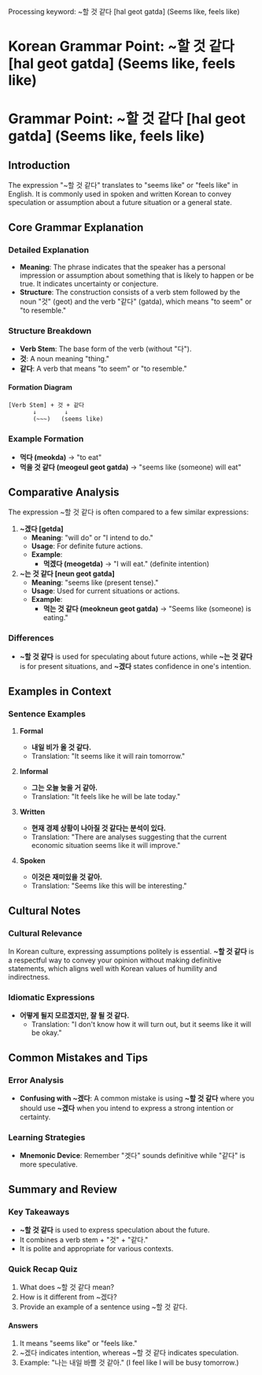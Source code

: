 Processing keyword: ~할 것 같다 [hal geot gatda] (Seems like, feels like)
# Korean Grammar Point: ~할 것 같다 [hal geot gatda] (Seems like, feels like)
# Grammar Point: ~할 것 같다 [hal geot gatda] (Seems like, feels like)
## Introduction
The expression "~할 것 같다" translates to "seems like" or "feels like" in English. It is commonly used in spoken and written Korean to convey speculation or assumption about a future situation or a general state.
## Core Grammar Explanation
### Detailed Explanation
- **Meaning**: The phrase indicates that the speaker has a personal impression or assumption about something that is likely to happen or be true. It indicates uncertainty or conjecture.
- **Structure**: The construction consists of a verb stem followed by the noun "것" (geot) and the verb "같다" (gatda), which means "to seem" or "to resemble."
### Structure Breakdown
- **Verb Stem**: The base form of the verb (without "다").
- **것**: A noun meaning "thing."
- **같다**: A verb that means "to seem" or "to resemble."
#### Formation Diagram
```
[Verb Stem] + 것 + 같다
       ↓        ↓
       (~~~)   (seems like)
```
### Example Formation
- **먹다 (meokda)** → "to eat" 
- **먹을 것 같다 (meogeul geot gatda)** → "seems like (someone) will eat"
## Comparative Analysis
The expression ~할 것 같다 is often compared to a few similar expressions:
1. **~겠다 [getda]**
   - **Meaning**: "will do" or "I intend to do."
   - **Usage**: For definite future actions.
   - **Example**: 
     - **먹겠다 (meogetda)** → "I will eat." (definite intention)
2. **~는 것 같다 [neun geot gatda]**
   - **Meaning**: "seems like (present tense)."
   - **Usage**: Used for current situations or actions.
   - **Example**:
     - **먹는 것 같다 (meokneun geot gatda)** → "Seems like (someone) is eating."
### Differences
- **~할 것 같다** is used for speculating about future actions, while **~는 것 같다** is for present situations, and **~겠다** states confidence in one's intention.
## Examples in Context
### Sentence Examples
1. **Formal**
   - **내일 비가 올 것 같다.**
   - Translation: "It seems like it will rain tomorrow."
  
2. **Informal**
   - **그는 오늘 늦을 거 같아.**
   - Translation: "It feels like he will be late today."
  
3. **Written**
   - **현재 경제 상황이 나아질 것 같다는 분석이 있다.**
   - Translation: "There are analyses suggesting that the current economic situation seems like it will improve."
4. **Spoken**
   - **이것은 재미있을 것 같아.**
   - Translation: "Seems like this will be interesting."
## Cultural Notes
### Cultural Relevance
In Korean culture, expressing assumptions politely is essential. **~할 것 같다** is a respectful way to convey your opinion without making definitive statements, which aligns well with Korean values of humility and indirectness.
### Idiomatic Expressions
- **어떻게 될지 모르겠지만, 잘 될 것 같다.**
  - Translation: "I don't know how it will turn out, but it seems like it will be okay."
## Common Mistakes and Tips
### Error Analysis
- **Confusing with ~겠다**: A common mistake is using **~할 것 같다** where you should use **~겠다** when you intend to express a strong intention or certainty.
  
### Learning Strategies
- **Mnemonic Device**: Remember "겟다" sounds definitive while "같다" is more speculative. 
## Summary and Review
### Key Takeaways
- **~할 것 같다** is used to express speculation about the future.
- It combines a verb stem + "것" + "같다."
- It is polite and appropriate for various contexts.
### Quick Recap Quiz
1. What does ~할 것 같다 mean?
2. How is it different from ~겠다?
3. Provide an example of a sentence using ~할 것 같다. 
#### Answers
1. It means "seems like" or "feels like."
2. ~겠다 indicates intention, whereas ~할 것 같다 indicates speculation.
3. Example: "나는 내일 바쁠 것 같아." (I feel like I will be busy tomorrow.)
